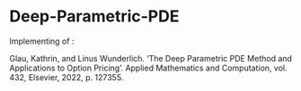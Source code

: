 # Deep-Parametric-PDE
Implementing of :


Glau, Kathrin, and Linus Wunderlich. ‘The Deep Parametric PDE Method and Applications to Option Pricing’. Applied Mathematics and Computation, vol. 432, Elsevier, 2022, p. 127355.
